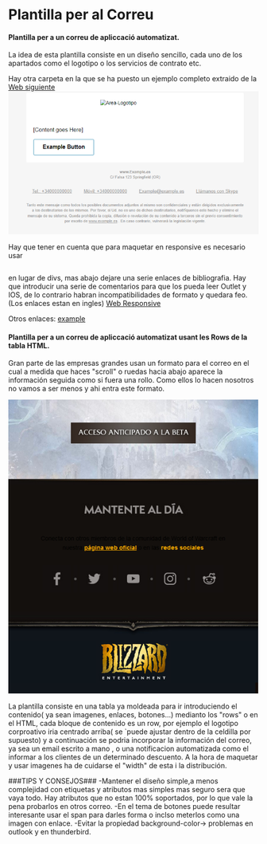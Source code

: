 # Plantilla per al Correu #

#### Plantilla per a un correu de apliccació automatizat. ####

La idea de esta plantilla consiste en un diseño sencillo, cada uno de los apartados como el logotipo o los servicios de contrato etc.

Hay otra carpeta en la que se ha puesto un ejemplo completo extraido de la [Web siguiente](https://webdesign.tutsplus.com/tutorials/creating-a-future-proof-responsive-email-without-media-queries--cms-23919)
![alt text](plantilla.PNG "Plantilla")

Hay que tener en cuenta que para maquetar en responsive es necesario usar <table></table> en lugar de divs, mas abajo dejare una serie enlaces de bibliografia. Hay que introducir una serie de comentarios para que los pueda leer Outlet y IOS, de lo contrario habran incompatibilidades de formato y quedara feo.
(Los enlaces estan en ingles)
[Web Responsive](https://webdesign.tutsplus.com/tutorials/creating-a-future-proof-responsive-email-without-media-queries--cms-23919/ "Web responsive")

Otros enlaces:
[example](https://www.smashingmagazine.com/2017/01/introduction-building-sending-html-email-for-web-developers/ "Guia del web responsive cona algunos enlaces")


#### Plantilla per a un correu de apliccació automatizat usant les Rows de la tabla HTML. ####
Gran parte de las empresas grandes usan un formato para el correo en el cual a medida que haces "scroll" o ruedas hacia abajo aparece la información seguida como si fuera una rollo. Como ellos lo hacen nosotros no vamos a ser menos y ahi entra este formato. 

![alt text](plantilla-correo-automatizado.PNG "Ejemplo de correo automatizado")

La plantilla consiste en una tabla ya moldeada para ir introduciendo el contenido( ya sean imagenes, enlaces, botones...) medianto los "rows" o <tr><td></td></tr> en el HTML, cada bloque de contenido es un row, por ejemplo el logotipo corproativo iria centrado arriba( se `puede ajustar dentro de la celdilla por supuesto) y a continuación se podria incorporar la información del correo, ya sea un email escrito a mano , o una notificacion automatizada como el informar a los clientes de un determinado descuento. A la hora de maquetar y usar imagenes ha de cuidarse el "width" de esta i la distribución. 

###TIPS Y CONSEJOS###
-Mantener el diseño simple,a menos complejidad con etiquetas y atributos mas simples mas seguro sera que vaya todo. Hay atributos que no estan 100% soportados, por lo que vale la pena probarlos en otros correo. 
-En el tema de botones puede resultar interesante usar el span para darles forma o inclso meterlos como una imagen con enlace.
-Evitar la propiedad background-color-> problemas en outlook y en thunderbird.